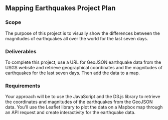 ## Mapping Earthquakes Project Plan

### Scope
The purpose of this project is to visually show the differences between the magnitudes of earthquakes all over the world for the last seven days.

### Deliverables
To complete this project, use a URL for GeoJSON earthquake data from the USGS website and retrieve geographical coordinates and the magnitudes of earthquakes for the last seven days. Then add the data to a map.

### Requirements
Your approach will be to use the JavaScript and the D3.js library to retrieve the coordinates and magnitudes of the earthquakes from the GeoJSON data. You'll use the Leaflet library to plot the data on a Mapbox map through an API request and create interactivity for the earthquake data.